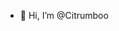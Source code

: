 - 👋 Hi, I’m @Citrumboo

<!---
- 👀 I’m interested in ...
- 🌱 I’m currently learning ...
- 💞️ I’m looking to collaborate on ...
- 📫 How to reach me ...
Citrumboo/Citrumboo is a ✨ special ✨ repository because its `README.md` (this file) appears on your GitHub profile.
You can click the Preview link to take a look at your changes.
--->

